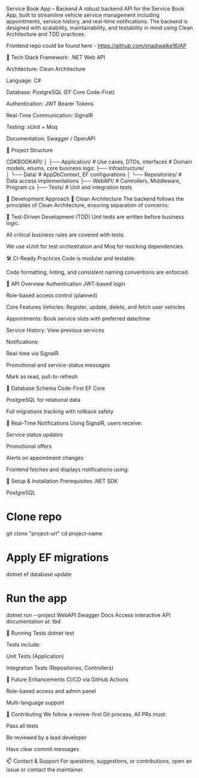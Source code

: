 Service Book App – Backend
A robust backend API for the Service Book App, built to streamline vehicle service management including appointments, service history, and real-time notifications. The backend is designed with scalability, maintainability, and testability in mind using Clean Architecture and TDD practices.

Frontend repo could be found here -
https://github.com/imadiwalke16/AP

🚀 Tech Stack
Framework: .NET Web API

Architecture: Clean Architecture

Language: C#

Database: PostgreSQL (EF Core Code-First)

Authentication: JWT Bearer Tokens

Real-Time Communication: SignalR

Testing: xUnit + Moq

Documentation: Swagger / OpenAPI

🧱 Project Structure

CDKBOOKAPI/
│
├── Application/           # Use cases, DTOs, interfaces  # Domain models, enums, core business logic
├── Infrastructure/        
│   └── Data/              # AppDbContext, EF configurations
│   └── Repositories/      # Data access implementations
├── WebAPI/                # Controllers, Middleware, Program.cs
├── Tests/                 # Unit and integration tests

🧭 Development Approach
🔄 Clean Architecture
The backend follows the principles of Clean Architecture, ensuring separation of concerns:

🧪 Test-Driven Development (TDD)
Unit tests are written before business logic.

All critical business rules are covered with tests.

We use xUnit for test orchestration and Moq for mocking dependencies.

🛠️ CI-Ready Practices
Code is modular and testable.

Code formatting, linting, and consistent naming conventions are enforced.

📡 API Overview
Authentication
JWT-based login

Role-based access control (planned)

Core Features
Vehicles: Register, update, delete, and fetch user vehicles

Appointments: Book service slots with preferred date/time

Service History: View previous services

Notifications:

Real-time via SignalR

Promotional and service-status messages

Mark as read, pull-to-refresh

📂 Database Schema
Code-First EF Core

PostgreSQL for relational data

Full migrations tracking with rollback safety

🔄 Real-Time Notifications
Using SignalR, users receive:

Service status updates

Promotional offers

Alerts on appointment changes

Frontend fetches and displays notifications using:

🚧 Setup & Installation
Prerequisites
.NET SDK

PostgreSQL 

# Clone repo
git clone "project-url"
cd project-name

# Apply EF migrations
dotnet ef database update

# Run the app
dotnet run --project WebAPI
Swagger Docs
Access interactive API documentation at:
tbd

🧪 Running Tests
dotnet test

Tests include:

Unit Tests (Application)

Integration Tests (Repositories, Controllers)

📌 Future Enhancements
CI/CD via GitHub Actions

Role-based access and admin panel

Multi-language support

🤝 Contributing
We follow a review-first Git process. All PRs must:

Pass all tests

Be reviewed by a lead developer

Have clear commit messages

📫 Contact & Support
For questions, suggestions, or contributions, open an issue or contact the maintainer.